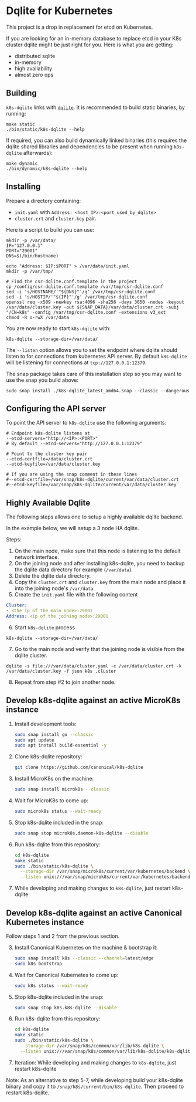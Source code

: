# Dqlite for Kubernetes

This project is a drop in replacement for etcd on Kubernetes.

If you are looking for an in-memory database to replace etcd in your
K8s cluster dqlite might be just right for you. Here is what you are getting:

 - distributed sqlite
 - in-memory
 - high availability
 - almost zero ops

## Building

`k8s-dqlite` links with [`dqlite`](https://github.com/canonical/dqlite). It is recommended to build static binaries, by running:

```
make static
./bin/static/k8s-dqlite --help
```

If required, you can also build dynamically linked binaries (this requires the dqlite shared libraries and dependencies to be present when running `k8s-dqlite` afterwards):

```
make dynamic
./bin/dynamic/k8s-dqlite --help
```

## Installing

Prepare a directory containing:

  - `init.yaml` with `Address: <host_IP>:<port_used_by_dqlite>`
  - `cluster.crt` and `cluster.key` pair.

Here is a script to build you can use:

```
mkdir -p /var/data/
IP="127.0.0.1"
PORT="29001"
DNS=$(/bin/hostname)

echo "Address: $IP:$PORT" > /var/data/init.yaml
mkdir -p /var/tmp/

# Find the csr-dqlite.conf.template in the project
cp /config/csr-dqlite.conf.template /var/tmp/csr-dqlite.conf
sed -i 's/HOSTNAME/'"${DNS}"'/g' /var/tmp/csr-dqlite.conf
sed -i 's/HOSTIP/'"${IP}"'/g' /var/tmp/csr-dqlite.conf
openssl req -x509 -newkey rsa:4096 -sha256 -days 3650 -nodes -keyout /var/data/cluster.key -out ${SNAP_DATA}/var/data/cluster.crt -subj "/CN=k8s" -config /var/tmp/csr-dqlite.conf -extensions v3_ext
chmod -R o-rwX /var/data
```

You are now ready to start `k8s-dqlite` with:

```
k8s-dqlite --storage-dir=/var/data/
```

The `--listen` option allows you to set the endpoint where dqlite should listen to for connections from kubernetes API server.
By default `k8s-dqlite` will be listening for connections at `tcp://127.0.0.1:12379`.

The snap package takes care of this installation step so you may want to use the snap you build above:

```
sudo snap install ./k8s-dqlite_latest_amd64.snap --classic --dangerous
```

## Configuring the API server

To point the API server to `k8s-dqlite` use the following arguments:

```
# Endpoint k8s-dqlite listens at
--etcd-servers="http://<IP>:<PORT>"
# By default --etcd-servers="http://127.0.0.1:12379"

# Point to the cluster key pair
--etcd-certfile=/data/cluster.crt
--etcd-keyfile=/var/data/cluster.key

# If you are using the snap comment in these lines
#--etcd-certfile=/var/snap/k8s-dqlite/current/var/data/cluster.crt
#--etcd-keyfile=/var/snap/k8s-dqlite/current/var/data/cluster.key
```

## Highly Available Dqlite

The following steps allows one to setup a highly available dqlite backend.

In the example below, we will setup a 3 node HA dqlite.

Steps:

1. On the main node, make sure that this node is listening to the default network interface.
2. On the joining node and after installing k8s-dqlite, you need to backup the dqlite data directory for example (`/var/data`).
3. Delete the dqlite data directory.
4. Copy the `cluster.crt` and `cluster.key` from the main node and place it into the joining node's `/var/data`.
5. Create the `init.yaml` file with the following content

  ```yaml
  Cluster:
  - <the ip of the main node>:29001
  Address: <ip of the joining node>:29001
  ```

6. Start `k8s-dqlite` process

  ```shell
  k8s-dqlite --storage-dir=/var/data/
  ```

7. Go to the main node and verify that the joining node is visible from the dqlite cluster.

  ```shell
  dqlite -s file:///var/data/cluster.yaml -c /var/data/cluster.crt -k /var/data/cluster.key -f json k8s .cluster
  ```

8. Repeat from step #2 to join another node.

## Develop k8s-dqlite against an active MicroK8s instance

1.  Install development tools:

    ```bash
    sudo snap install go --classic
    sudo apt update
    sudo apt install build-essential -y
    ```

2.  Clone k8s-dqlite repository:

    ```bash
    git clone https://github.com/canonical/k8s-dqlite
    ```

3.  Install MicroK8s on the machine:

    ```bash
    sudo snap install microk8s --classic
    ```

4.  Wait for MicroK8s to come up:

    ```bash
    sudo microk8s status --wait-ready
    ```

5.  Stop k8s-dqlite included in the snap:

    ```bash
    sudo snap stop microk8s.daemon-k8s-dqlite --disable
    ```

6.  Run k8s-dqlite from this repository:

    ```bash
    cd k8s-dqlite
    make static
    sudo ./bin/static/k8s-dqlite \
      --storage-dir /var/snap/microk8s/current/var/kubernetes/backend \
      --listen unix:///var/snap/microk8s/current/var/kubernetes/backend/kine.sock:12379
    ```

7. While developing and making changes to `k8s-dqlite`, just restart k8s-dqlite

## Develop k8s-dqlite against an active Canonical Kubernetes instance

Follow steps 1 and 2 from the previous section.

3. Install Canonical Kubernetes on the machine & bootstrap it:

    ```bash
    sudo snap install k8s --classic --channel=latest/edge
    sudo k8s bootstrap
    ```
  
4. Wait for Canonical Kubernetes to come up:

    ```bash
    sudo k8s status --wait-ready
    ```

5. Stop k8s-dqlite included in the snap:

    ```bash
    sudo snap stop k8s.k8s-dqlite --disable
    ```

6. Run k8s-dqlite from this repository:

    ```bash
    cd k8s-dqlite
    make static
    sudo ./bin/static/k8s-dqlite \
      --storage-dir /var/snap/k8s/common/var/lib/k8s-dqlite \
      --listen unix:///var/snap/k8s/common/var/lib/k8s-dqlite/k8s-dqlite.sock:12379
    ```

7. Iteration:
   While developing and making changes to `k8s-dqlite`, just restart k8s-dqlite

Note: As an alternative to step 5-7, while developing build your k8s-dqlite binary and copy it to `/snap/k8s/current/bin/k8s-dqlite`.
Then proceed to restart k8s-dqlite.
